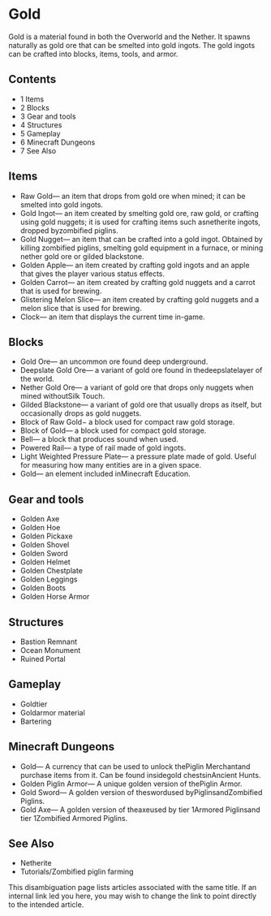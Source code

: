 # Gold
Gold is a material found in both the Overworld and the Nether. It spawns naturally as gold ore that can be smelted into gold ingots. The gold ingots can be crafted into blocks, items, tools, and armor.

## Contents
- 1 Items
- 2 Blocks
- 3 Gear and tools
- 4 Structures
- 5 Gameplay
- 6 Minecraft Dungeons
- 7 See Also

## Items
- Raw Gold— an item that drops from gold ore when mined; it can be smelted into gold ingots.
- Gold Ingot— an item created by smelting gold ore, raw gold, or crafting using gold nuggets; it is used for crafting items such asnetherite ingots, dropped byzombified piglins.
- Gold Nugget— an item that can be crafted into a gold ingot. Obtained by killing zombified piglins, smelting gold equipment in a furnace, or mining nether gold ore or gilded blackstone.
- Golden Apple— an item created by crafting gold ingots and an apple that gives the player various status effects.
- Golden Carrot— an item created by crafting gold nuggets and a carrot that is used for brewing.
- Glistering Melon Slice— an item created by crafting gold nuggets and a melon slice that is used for brewing.
- Clock— an item that displays the current time in-game.

## Blocks
- Gold Ore— an uncommon ore found deep underground.
- Deepslate Gold Ore— a variant of gold ore found in thedeepslatelayer of the world.
- Nether Gold Ore— a variant of gold ore that drops only nuggets when mined withoutSilk Touch.
- Gilded Blackstone— a variant of gold ore that usually drops as itself, but occasionally drops as gold nuggets.
- Block of Raw Gold− a block used for compact raw gold storage.
- Block of Gold— a block used for compact gold storage.
- Bell— a block that produces sound when used.
- Powered Rail— a type of rail made of gold ingots.
- Light Weighted Pressure Plate— a pressure plate made of gold. Useful for measuring how many entities are in a given space.
- Gold— an element included inMinecraft Education.

## Gear and tools
- Golden Axe
- Golden Hoe
- Golden Pickaxe
- Golden Shovel
- Golden Sword
- Golden Helmet
- Golden Chestplate
- Golden Leggings
- Golden Boots
- Golden Horse Armor

## Structures
- Bastion Remnant
- Ocean Monument
- Ruined Portal

## Gameplay
- Goldtier
- Goldarmor material
- Bartering

## Minecraft Dungeons
- Gold— A currency that can be used to unlock thePiglin Merchantand purchase items from it. Can be found insidegold chestsinAncient Hunts.
- Golden Piglin Armor— A unique golden version of thePiglin Armor.
- Gold Sword— A golden version of theswordused byPiglinsandZombified Piglins.
- Gold Axe— A golden version of theaxeused by tier 1Armored Piglinsand tier 1Zombified Armored Piglins.

## See Also
- Netherite
- Tutorials/Zombified piglin farming

 This disambiguation page lists articles associated with the same title. If an internal link led you here, you may wish to change the link to point directly to the intended article.
